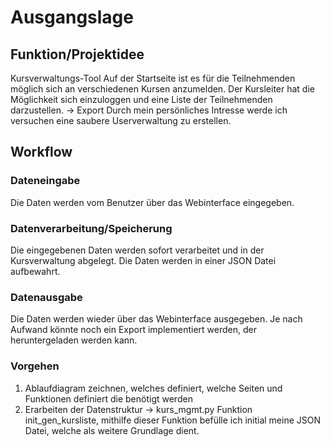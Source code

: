 # Ausgangslage

## Funktion/Projektidee
Kursverwaltungs-Tool
Auf der Startseite ist es für die Teilnehmenden möglich sich an verschiedenen Kursen anzumelden.
Der Kursleiter hat die Möglichkeit sich einzuloggen und eine Liste der Teilnehmenden darzustellen. -> Export
Durch mein persönliches Intresse werde ich versuchen eine saubere Userverwaltung zu erstellen.
## Workflow

### Dateneingabe
Die Daten werden vom Benutzer über das Webinterface eingegeben.
### Datenverarbeitung/Speicherung
Die eingegebenen Daten werden sofort verarbeitet und in der Kursverwaltung abgelegt.
Die Daten werden in einer JSON Datei aufbewahrt.

### Datenausgabe
Die Daten werden wieder über das Webinterface ausgegeben.
Je nach Aufwand könnte noch ein Export implementiert werden, der heruntergeladen werden kann. 


### Vorgehen
1. Ablaufdiagram zeichnen, welches definiert, welche Seiten und Funktionen definiert die benötigt werden
2. Erarbeiten der Datenstruktur -> 
    kurs_mgmt.py Funktion init_gen_kursliste, mithilfe dieser Funktion befülle ich initial meine JSON Datei, welche als weitere Grundlage dient.
